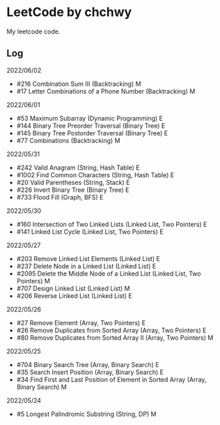 # LeetCode by chchwy

My leetcode code. 

## Log

2022/06/02
- #216 Combination Sum III (Backtracking) M
- #17 Letter Combinations of a Phone Number (Backtracking) M

2022/06/01
- #53 Maximum Subarray (Dynamic Programming) E
- #144 Binary Tree Preorder Traversal (Binary Tree) E
- #145 Binary Tree Postorder Traversal (Binary Tree) E
- #77 Combinations (Backtracking) M

2022/05/31
- #242 Valid Anagram (String, Hash Table) E
- #1002 Find Common Characters (String, Hash Table) E
- #20 Valid Parentheses (String, Stack) E
- #226 Invert Binary Tree (Binary Tree) E
- #733 Flood Fill (Graph, BFS) E

2022/05/30
- #160 Intersection of Two Linked Lists (Linked List, Two Pointers) E
- #141 Linked List Cycle (Linked List, Two Pointers) E

2022/05/27
- #203 Remove Linked List Elements (Linked List) E
- #237 Delete Node in a Linked List (Linked List) E
- #2095 Delete the Middle Node of a Linked List (Linked List, Two Pointers) M
- #707 Design Linked List (Linked List) M
- #206 Reverse Linked List (Linked List) E

2022/05/26
- #27 Remove Element (Array, Two Pointers) E
- #26 Remove Duplicates from Sorted Array (Array, Two Pointers) E
- #80 Remove Duplicates from Sorted Array II (Array, Two Pointers) M

2022/05/25
- #704 Binary Search Tree (Array, Binary Search) E
- #35  Search Insert Position (Array, Binary Search) E
- #34  Find First and Last Position of Element in Sorted Array (Array, Binary Search) M

2022/05/24
- #5 Longest Palindromic Substring (String, DP) M